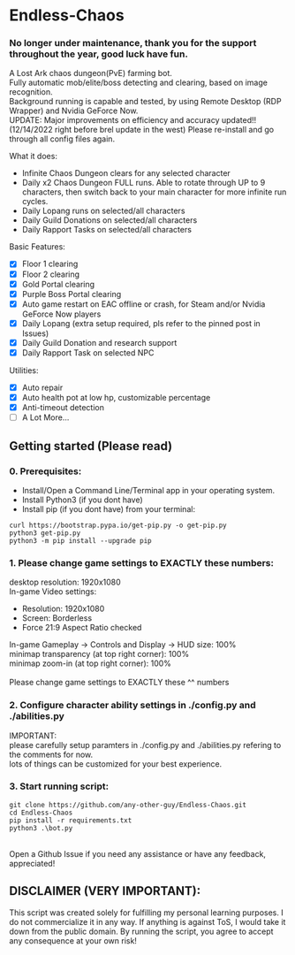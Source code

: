 # Endless-Chaos

### No longer under maintenance, thank you for the support throughout the year, good luck have fun.

A Lost Ark chaos dungeon(PvE) farming bot.\
Fully automatic mob/elite/boss detecting and clearing, based on image recognition.\
Background running is capable and tested, by using Remote Desktop (RDP Wrapper) and Nvidia GeForce Now.\
UPDATE: Major improvements on efficiency and accuracy updated!! (12/14/2022 right before brel update in the west) Please re-install and go through all config files again.

What it does:
* Infinite Chaos Dungeon clears for any selected character
* Daily x2 Chaos Dungeon FULL runs. Able to rotate through UP to 9 characters, then switch back to your main character for more infinite run cycles.
* Daily Lopang runs on selected/all characters
* Daily Guild Donations on selected/all characters
* Daily Rapport Tasks on selected/all characters

Basic Features:
- [x] Floor 1 clearing
- [x] Floor 2 clearing
- [x] Gold Portal clearing
- [x] Purple Boss Portal clearing
- [x] Auto game restart on EAC offline or crash, for Steam and/or Nvidia GeForce Now players
- [x] Daily Lopang (extra setup required, pls refer to the pinned post in Issues)
- [x] Daily Guild Donation and research support
- [x] Daily Rapport Task on selected NPC

Utilities:
- [x] Auto repair
- [x] Auto health pot at low hp, customizable percentage
- [x] Anti-timeout detection
- [ ] A Lot More...

## Getting started (Please read)

### 0. Prerequisites:
- Install/Open a Command Line/Terminal app in your operating system.
- Install Python3 (if you dont have)
- Install pip (if you dont have) from your terminal:
```
curl https://bootstrap.pypa.io/get-pip.py -o get-pip.py
python3 get-pip.py
python3 -m pip install --upgrade pip
```

### 1. Please change game settings to EXACTLY these numbers:

desktop resolution: 1920x1080\
In-game Video settings:
- Resolution: 1920x1080
- Screen: Borderless
- Force 21:9 Aspect Ratio checked

In-game Gameplay -> Controls and Display -> HUD size: 100%\
minimap transparency (at top right corner): 100%\
minimap zoom-in (at top right corner): 100%\
\
Please change game settings to EXACTLY these ^^ numbers

### 2. Configure character ability settings in ./config.py and ./abilities.py
IMPORTANT: \
please carefully setup paramters in ./config.py and ./abilities.py
refering to the comments for now.\
lots of things can be customized for your best experience.

### 3. Start running script:

```
git clone https://github.com/any-other-guy/Endless-Chaos.git
cd Endless-Chaos
pip install -r requirements.txt
python3 .\bot.py
```

\
Open a Github Issue if you need any assistance or have any feedback, appreciated!

## DISCLAIMER (VERY IMPORTANT): 
This script was created solely for fulfilling my personal learning purposes. I do not commercialize it in any way. If anything is against ToS, I would take it down from the public domain.
By running the script, you agree to accept any consequence at your own risk!
